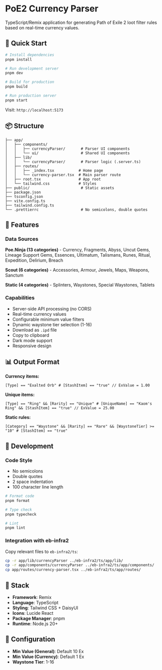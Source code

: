 # PoE2 Currency Parser

TypeScript/Remix application for generating Path of Exile 2 loot filter rules based on real-time currency values.

## 🚀 Quick Start

```bash
# Install dependencies
pnpm install

# Run development server
pnpm dev

# Build for production
pnpm build

# Run production server
pnpm start
```

Visit: `http://localhost:5173`

## 📦 Structure

```
├── app/
│   ├── components/
│   │   ├── currencyParser/       # Parser UI components
│   │   └── ui/                   # Shared UI components
│   ├── lib/
│   │   └── currencyParser/       # Parser logic (.server.ts)
│   ├── routes/
│   │   ├── _index.tsx           # Home page
│   │   └── currency-parser.tsx  # Main parser route
│   ├── root.tsx                 # App root
│   └── tailwind.css             # Styles
├── public/                       # Static assets
├── package.json
├── tsconfig.json
├── vite.config.ts
├── tailwind.config.ts
└── .prettierrc                   # No semicolons, double quotes
```

## 🎯 Features

### Data Sources

**Poe.Ninja (13 categories)** - Currency, Fragments, Abyss, Uncut Gems, Lineage Support Gems, Essences, Ultimatum, Talismans, Runes, Ritual, Expedition, Delirium, Breach

**Scout (6 categories)** - Accessories, Armour, Jewels, Maps, Weapons, Sanctum

**Static (4 categories)** - Splinters, Waystones, Special Waystones, Tablets

### Capabilities

- Server-side API processing (no CORS)
- Real-time currency values
- Configurable minimum value filters
- Dynamic waystone tier selection (1-16)
- Download as `.ipd` file
- Copy to clipboard
- Dark mode support
- Responsive design

## 📊 Output Format

**Currency items:**
```
[Type] == "Exalted Orb" # [StashItem] == "true" // ExValue = 1.00
```

**Unique items:**
```
[Type] == "Ring" && [Rarity] == "Unique" # [UniqueName] == "Kaom's Ring" && [StashItem] == "true" // ExValue = 25.00
```

**Static rules:**
```
[Category] == "Waystone" && [Rarity] == "Rare" && [WaystoneTier] >= "10" # [StashItem] == "true"
```

## 🔧 Development

### Code Style

- No semicolons
- Double quotes
- 2 space indentation
- 100 character line length

```bash
# Format code
pnpm format

# Type check
pnpm typecheck

# Lint
pnpm lint
```

### Integration with eb-infra2

Copy relevant files to `eb-infra2/ts`:

```bash
cp -r app/lib/currencyParser ../eb-infra2/ts/app/lib/
cp -r app/components/currencyParser ../eb-infra2/ts/app/components/
cp app/routes/currency-parser.tsx ../eb-infra2/ts/app/routes/
```

## 🎨 Stack

- **Framework**: Remix
- **Language**: TypeScript
- **Styling**: Tailwind CSS + DaisyUI
- **Icons**: Lucide React
- **Package Manager**: pnpm
- **Runtime**: Node.js 20+

## 📄 Configuration

- **Min Value (General)**: Default 10 Ex
- **Min Value (Currency)**: Default 1 Ex
- **Waystone Tier**: 1-16
